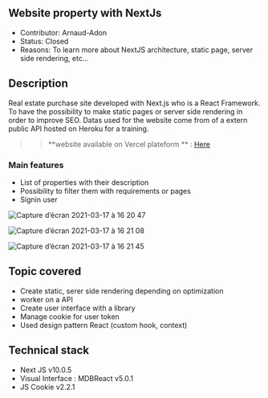 ## Website property with NextJs

- Contributor: Arnaud-Adon
- Status: Closed
- Reasons: To learn more about NextJS architecture, static page, server side rendering, etc...


## Description

Real estate purchase site developed with Next.js who is a React Framework. To have the possibility to make static pages or server side rendering in order to improve SEO.
Datas used for the website come from of a extern public API hosted on Heroku for a training.

>> **website available on Vercel plateform ** : [Here](https://next-js-site-immobilier-d9e3ohjxp.vercel.app/)

### Main features

- List of properties with their description
- Possibility to filter them with requirements or pages
- Signin user

![Capture d’écran 2021-03-17 à 16 20 47](https://user-images.githubusercontent.com/17828383/111498461-429b5700-8742-11eb-9631-ab5f91c88dab.png)

![Capture d’écran 2021-03-17 à 16 21 08](https://user-images.githubusercontent.com/17828383/111500255-154fa880-8744-11eb-9041-068596729ba4.png)

![Capture d’écran 2021-03-17 à 16 21 45](https://user-images.githubusercontent.com/17828383/111500309-239dc480-8744-11eb-94a4-ab5d5335d330.png)

## Topic covered
- Create static, serer side rendering depending on optimization
- worker on a API
- Create user interface with a library
- Manage cookie for user token
- Used design pattern React (custom hook, context)

## Technical stack

- Next JS v10.0.5
- Visual Interface : MDBReact v5.0.1
- JS Cookie v2.2.1

